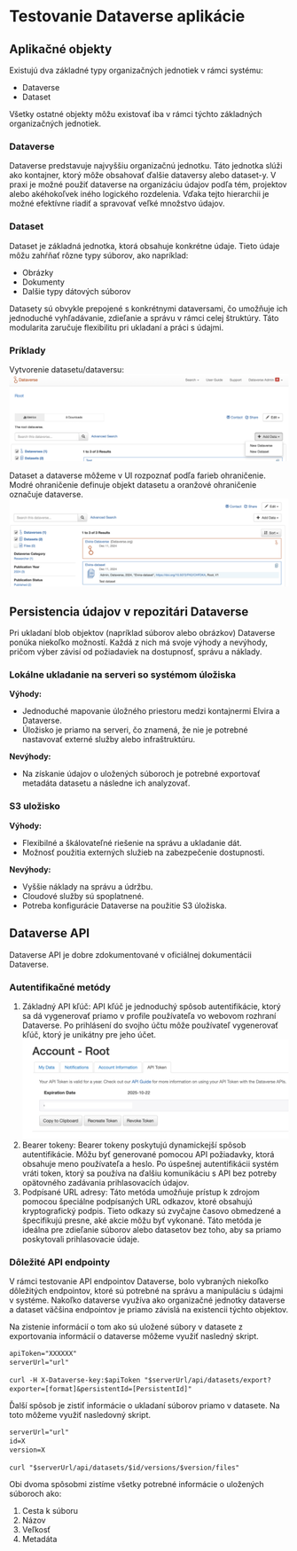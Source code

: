 # Testovanie Dataverse aplikácie

## Aplikačné objekty 

Existujú dva základné typy organizačných jednotiek v rámci systému:
- Dataverse
- Dataset

Všetky ostatné objekty môžu existovať iba v rámci týchto základných organizačných jednotiek.

### Dataverse

Dataverse predstavuje najvyššiu organizačnú jednotku. Táto jednotka slúži ako kontajner, ktorý môže obsahovať ďalšie dataversy alebo dataset-y. V praxi je možné použiť dataverse na organizáciu údajov podľa tém, projektov alebo akéhokoľvek iného logického rozdelenia. Vďaka tejto hierarchii je možné efektívne riadiť a spravovať veľké množstvo údajov. 

### Dataset

Dataset je základná jednotka, ktorá obsahuje konkrétne údaje. Tieto údaje môžu zahŕňať rôzne typy súborov, ako napríklad:
- Obrázky
- Dokumenty
- Dalšie typy dátových súborov

Datasety sú obvykle prepojené s konkrétnymi dataversami, čo umožňuje ich jednoduché vyhľadávanie, zdieľanie a správu v rámci celej štruktúry. Táto modularita zaručuje flexibilitu pri ukladaní a práci s údajmi.


### Príklady
Vytvorenie datasetu/dataversu:
![Datase and Dataverse create example](/img/data_doc/create-data-TP.png)

Dataset a dataverse môžeme v UI rozpoznať podľa farieb ohraničenie. Modré ohraničenie definuje objekt datasetu a oranžové ohraničenie označuje dataverse.
![Datase and Dataverse example](/img/data_doc/priklad-dataverse-dataset.png)

## Persistencia údajov v repozitári Dataverse
Pri ukladaní blob objektov (napríklad súborov alebo obrázkov) Dataverse ponúka niekoľko možností. Každá z nich má svoje výhody a nevýhody, pričom výber závisí od požiadaviek na dostupnosť, správu a náklady.

### Lokálne ukladanie na serveri so systémom úložiska

**Výhody:**
- Jednoduché mapovanie úložného priestoru medzi kontajnermi Elvira a Dataverse.
- Úložisko je priamo na serveri, čo znamená, že nie je potrebné nastavovať externé služby alebo infraštruktúru.

**Nevýhody:**
- Na získanie údajov o uložených súboroch je potrebné exportovať metadáta datasetu a následne ich analyzovať.

### S3 uložisko
**Výhody:**
- Flexibilné a škálovateľné riešenie na správu a ukladanie dát.
- Možnosť použitia externých služieb na zabezpečenie dostupnosti.

**Nevýhody:**
- Vyššie náklady na správu a údržbu.
- Cloudové služby sú spoplatnené.
- Potreba konfigurácie Dataverse na použitie S3 úložiska.

## Dataverse API
Dataverse API je dobre zdokumentované v oficiálnej dokumentácii Dataverse.

### Autentifikačné metódy
1.	Základný API kľúč: 
API kľúč je jednoduchý spôsob autentifikácie, ktorý sa dá vygenerovať priamo v profile používateľa vo webovom rozhraní Dataverse. Po prihlásení do svojho účtu môže používateľ vygenerovať kľúč, ktorý je unikátny pre jeho účet.
![API key](/img/data_doc/token-generation.png)
2.	Bearer tokeny:
Bearer tokeny poskytujú dynamickejší spôsob autentifikácie. Môžu byť generované pomocou API požiadavky, ktorá obsahuje meno používateľa a heslo. Po úspešnej autentifikácii systém vráti token, ktorý sa používa na ďalšiu komunikáciu s API bez potreby opätovného zadávania prihlasovacích údajov.
3.	Podpísané URL adresy:
Táto metóda umožňuje prístup k zdrojom pomocou špeciálne podpísaných URL odkazov, ktoré obsahujú kryptografický podpis. Tieto odkazy sú zvyčajne časovo obmedzené a špecifikujú presne, aké akcie môžu byť vykonané. Táto metóda je ideálna pre zdieľanie súborov alebo datasetov bez toho, aby sa priamo poskytovali prihlasovacie údaje.

### Dôležité API endpointy
V rámci testovanie API endpointov Dataverse, bolo vybraných niekoľko dôležitých endpointov, ktoré sú potrebné na správu a manipuláciu s údajmi v systéme. Nakoľko dataverse využíva ako organizačné jednotky dataverse a dataset väčšina endpointov je priamo závislá na existencii týchto objektov. 

Na zistenie informácií o tom ako sú uložené súbory v datasete z exportovania informácií o dataverse môžeme využiť nasledný skript.
``` shell
apiToken="XXXXXX"
serverUrl="url"

curl -H X-Dataverse-key:$apiToken "$serverUrl/api/datasets/export?exporter=[format]&persistentId=[PersistentId]"
```

Ďalší spôsob je zistiť informácie o ukladaní súborov priamo v datasete. Na toto môžeme využiť nasledovný skript.
``` shell
serverUrl="url"
id=X
version=X

curl "$serverUrl/api/datasets/$id/versions/$version/files"
```

Obi dvoma spôsobmi zistíme všetky potrebné informácie o uložených súboroch ako:
1. Cesta k súboru
2. Názov
3. Veľkosť
4. Metadáta